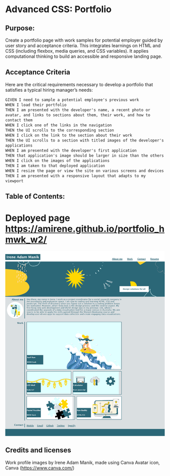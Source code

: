 # Advanced CSS: Portfolio

## Purpose: 
Create a portfolio page with work samples for potential employer guided by user story and acceptance criteria. This integrates learnings on HTML and CSS (including flexbox, media queries, and CSS variables). It applies computational thinking to build an accessible and responsive landing page.  

## Acceptance Criteria
Here are the critical requirements necessary to develop a portfolio that satisfies a typical hiring manager’s needs:

```
GIVEN I need to sample a potential employee's previous work
WHEN I load their portfolio
THEN I am presented with the developer's name, a recent photo or avatar, and links to sections about them, their work, and how to contact them
WHEN I click one of the links in the navigation
THEN the UI scrolls to the corresponding section
WHEN I click on the link to the section about their work
THEN the UI scrolls to a section with titled images of the developer's applications
WHEN I am presented with the developer's first application
THEN that application's image should be larger in size than the others
WHEN I click on the images of the applications
THEN I am taken to that deployed application
WHEN I resize the page or view the site on various screens and devices
THEN I am presented with a responsive layout that adapts to my viewport
```

## Table of Contents:
# Deployed page https://amirene.github.io/portfolio_hmwk_w2/
 ![ScreenShot of landing page](/assets/images/browser_screen_shot.png)


## Credits and licenses

Work profile images by Irene Adam Manik, made using Canva
Avatar icon, Canva (https://www.canva.com/)